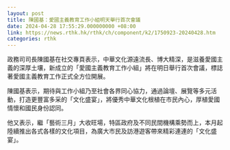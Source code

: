 ```yaml
---
layout: post
title: 陳國基：愛國主義教育工作小組明天舉行首次會議
date: 2024-04-28 17:55:29.000000000 +08:00
link: https://news.rthk.hk/rthk/ch/component/k2/1750923-20240428.htm
categories: rthk
---
```


政務司司長陳國基在社交專頁表示，中華文化源遠流長、博大精深，是滋養愛國主義的深厚土壤，新成立的「愛國主義教育工作小組」將在明日舉行首次會議，標誌著愛國主義教育工作正式全方位開展。

陳國基表示，期待與工作小組乃至社會各界同心協力，通過論壇、展覽等多元活動，打造更豐富多采的「文化盛宴」，將優秀中華文化根植在市民內心，厚植愛國情懷和國民身份認同。

他又表示，繼「藝術三月」大收旺場，特區政府及不同民間機構乘勢而上，本月起陸續推出各式各樣的文化項目，為廣大市民及訪港遊客帶來精彩連連的「文化盛宴」。
